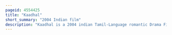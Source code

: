 ```yaml
---
pageid: 4554425
title: "Kaadhal"
short_summary: "2004 Indian film"
description: "Kaadhal is a 2004 indian Tamil-Language romantic Drama Film based on a true Story, directed by Balaji Sakthivel, starring Bharath and Sandhya. It was produced by S. Shankar and featured Music composed by Joshua Sridhar. The Film opened to critical Acclaim on December 17 2004 and was a high commercial Success. The Film was subtitled as Premisthe in Telugu. It was remade in Kannada as Cheluvina Chittara in 2007, in Bengali as Chirodini Tumi Je Amar in 2008, in Bengali Bangladesh as Nogor Mastan in 2015, in Marathi as Ved Laavi Jeeva in 2010, in Nepali as Manjari in 2013 and in Punjabi as Ramta Jogi in 2015."
---
```

